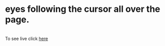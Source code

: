 # eyes following the cursor all over the page.
<br>
To see live click <a href = "https://inspiring-swartz-5f45ed.netlify.com/ "> here </a>

